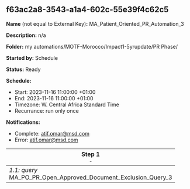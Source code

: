 ## f63ac2a8-3543-a1a4-602c-55e39f4c62c5

**Name** (not equal to External Key)**:** MA_Patient_Oriented_PR_Automation_3

**Description:** n/a

**Folder:** my automations/MOTF-Morocco/Impact1-5yrupdate/PR Phase/

**Started by:** Schedule

**Status:** Ready

**Schedule:**

* Start: 2023-11-16 11:00:00 +01:00
* End: 2023-11-16 11:00:00 +01:00
* Timezone: W. Central Africa Standard Time
* Recurrance: run only once

**Notifications:**

* Complete: atif.omar@msd.com
* Error: atif.omar@msd.com

| Step 1<br>_<small>-</small>_ |
| --- |
| _1.1: query_<br>MA_PO_PR_Open_Approved_Document_Exclusion_Query_3 |
